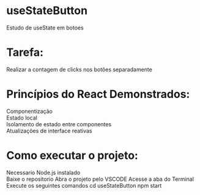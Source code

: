 # useStateButton
Estudo de useState em botoes

# Tarefa:
Realizar a contagem de clicks nos botões separadamente

# Princípios do React Demonstrados:
  Componentização  
  Estado local  
  Isolamento de estado entre componentes  
  Atualizações de interface reativas
# Como executar o projeto:
  Necessario Node.js instalado  
  Baixe o repositorio 
  Abra o projeto pelo VSCODE 
  Acesse a aba do Terminal 
  Execute os seguintes comandos 
  cd useStateButton 
  npm start
